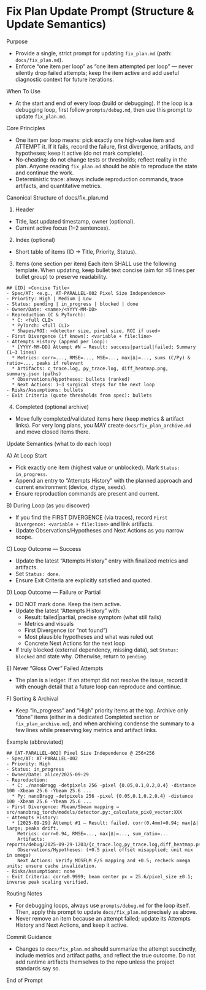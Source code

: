 # Fix Plan Update Prompt (Structure & Update Semantics)

Purpose
- Provide a single, strict prompt for updating `fix_plan.md` (path: `docs/fix_plan.md`).
- Enforce “one item per loop” as “one item attempted per loop” — never silently drop failed attempts; keep the item active and add useful diagnostic context for future iterations.

When To Use
- At the start and end of every loop (build or debugging). If the loop is a debugging loop, first follow `prompts/debug.md`, then use this prompt to update `fix_plan.md`.

Core Principles
- One item per loop means: pick exactly one high‑value item and ATTEMPT it. If it fails, record the failure, first divergence, artifacts, and hypotheses; keep it active (do not mark complete).
- No‑cheating: do not change tests or thresholds; reflect reality in the plan. Anyone reading `fix_plan.md` should be able to reproduce the state and continue the work.
- Deterministic trace: always include reproduction commands, trace artifacts, and quantitative metrics.

Canonical Structure of docs/fix_plan.md

1) Header
- Title, last updated timestamp, owner (optional).
- Current active focus (1–2 sentences).

2) Index (optional)
- Short table of items (ID → Title, Priority, Status).

3) Items (one section per item)
Each item SHALL use the following template. When updating, keep bullet text concise (aim for ≤6 lines per bullet group) to preserve readability.

```
## [ID] <Concise Title>
- Spec/AT: <e.g., AT‑PARALLEL‑002 Pixel Size Independence>
- Priority: High | Medium | Low
- Status: pending | in_progress | blocked | done
- Owner/Date: <name>/<YYYY‑MM‑DD>
- Reproduction (C & PyTorch):
  * C: <full CLI>
  * PyTorch: <full CLI>
  * Shapes/ROI: <detector size, pixel size, ROI if used>
- First Divergence (if known): <variable + file:line>
- Attempts History (append per loop):
  * [YYYY‑MM‑DD] Attempt #N — Result: success|partial|failed; Summary (1–3 lines)
  * Metrics: corr=..., RMSE=..., MSE=..., max|Δ|=..., sums (C/Py) & ratio=..., peaks if relevant
  * Artifacts: c_trace.log, py_trace.log, diff_heatmap.png, summary.json (paths)
  * Observations/Hypotheses: bullets (ranked)
  * Next Actions: 1–3 surgical steps for the next loop
- Risks/Assumptions: bullets
- Exit Criteria (quote thresholds from spec): bullets
```

4) Completed (optional archive)
- Move fully completed/validated items here (keep metrics & artifact links). For very long plans, you MAY create `docs/fix_plan_archive.md` and move closed items there.

Update Semantics (what to do each loop)

A) At Loop Start
- Pick exactly one item (highest value or unblocked). Mark `Status: in_progress`.
- Append an entry to “Attempts History” with the planned approach and current environment (device, dtype, seeds).
- Ensure reproduction commands are present and current.

B) During Loop (as you discover)
- If you find the FIRST DIVERGENCE (via traces), record `First Divergence: <variable + file:line>` and link artifacts.
- Update Observations/Hypotheses and Next Actions as you narrow scope.

C) Loop Outcome — Success
- Update the latest “Attempts History” entry with finalized metrics and artifacts.
- Set `Status: done`.
- Ensure Exit Criteria are explicitly satisfied and quoted.

D) Loop Outcome — Failure or Partial
- DO NOT mark done. Keep the item active.
- Update the latest “Attempts History” with:
  * Result: failed|partial, precise symptom (what still fails)
  * Metrics and visuals
  * First Divergence (or “not found”)
  * Most plausible hypotheses and what was ruled out
  * Concrete Next Actions for the next loop
- If truly blocked (external dependency, missing data), set `Status: blocked` and state why. Otherwise, return to `pending`.

E) Never “Gloss Over” Failed Attempts
- The plan is a ledger. If an attempt did not resolve the issue, record it with enough detail that a future loop can reproduce and continue.

F) Sorting & Archival
- Keep “in_progress” and “High” priority items at the top. Archive only “done” items (either in a dedicated Completed section or `fix_plan_archive.md`), and when archiving condense the summary to a few lines while preserving key metrics and artifact links.

Example (abbreviated)

```
## [AT‑PARALLEL‑002] Pixel Size Independence @ 256×256
- Spec/AT: AT‑PARALLEL‑002
- Priority: High
- Status: in_progress
- Owner/Date: alice/2025‑09‑29
- Reproduction:
  * C: ./nanoBragg -detpixels 256 -pixel {0.05,0.1,0.2,0.4} -distance 100 -Xbeam 25.6 -Ybeam 25.6 ...
  * Py: nanoBragg -detpixels 256 -pixel {0.05,0.1,0.2,0.4} -distance 100 -Xbeam 25.6 -Ybeam 25.6 ...
- First Divergence: Fbeam/Sbeam mapping → src/nanobrag_torch/models/detector.py:_calculate_pix0_vector:XXX
- Attempts History:
  * [2025‑09‑29] Attempt #1 — Result: failed. corr(0.4mm)=0.94; max|Δ| large; peaks drift.
    Metrics: corr=0.94, RMSE=..., max|Δ|=..., sum_ratio=...
    Artifacts: reports/debug/2025‑09‑29‑1203/{c_trace.log,py_trace.log,diff_heatmap.png,summary.json}
    Observations/Hypotheses: (+0.5 pixel offset misapplied; unit mix in omega)
    Next Actions: Verify MOSFLM F/S mapping and +0.5; recheck omega units; ensure cache invalidation.
- Risks/Assumptions: none
- Exit Criteria: corr≥0.9999; beam center px = 25.6/pixel_size ±0.1; inverse peak scaling verified.
```

Routing Notes
- For debugging loops, always use `prompts/debug.md` for the loop itself. Then, apply this prompt to update `docs/fix_plan.md` precisely as above.
- Never remove an item because an attempt failed; update its Attempts History and Next Actions, and keep it active.

Commit Guidance
- Changes to `docs/fix_plan.md` should summarize the attempt succinctly, include metrics and artifact paths, and reflect the true outcome. Do not add runtime artifacts themselves to the repo unless the project standards say so.

End of Prompt
